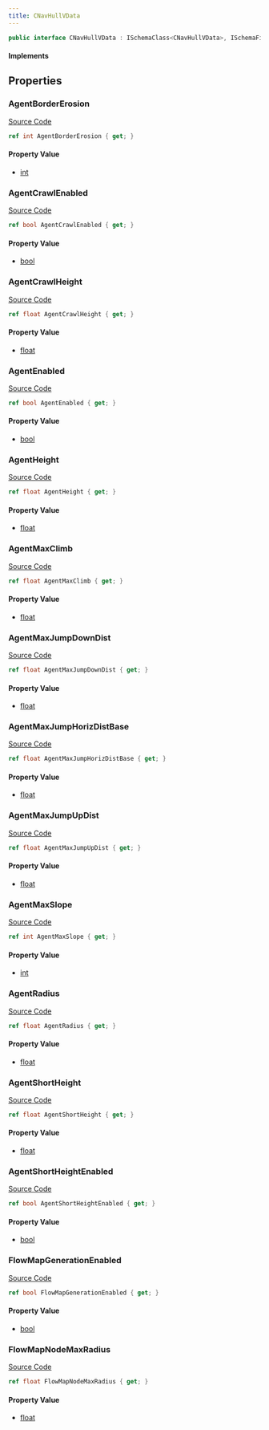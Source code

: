 ```yaml
---
title: CNavHullVData
---
```


```csharp
public interface CNavHullVData : ISchemaClass<CNavHullVData>, ISchemaField, ISchemaClass, INativeHandle
```

#### Implements

## Properties

### AgentBorderErosion

[Source Code](https://github.com/swiftly-solution/swiftlys2/blob/beta/managed/src/SwiftlyS2.Generated/Schemas/Interfaces/CNavHullVData.cs#L40)

```csharp
ref int AgentBorderErosion { get; }
```

#### Property Value

- [int](https://learn.microsoft.com/dotnet/api/system.int32)

### AgentCrawlEnabled

[Source Code](https://github.com/swiftly-solution/swiftlys2/blob/beta/managed/src/SwiftlyS2.Generated/Schemas/Interfaces/CNavHullVData.cs#L26)

```csharp
ref bool AgentCrawlEnabled { get; }
```

#### Property Value

- [bool](https://learn.microsoft.com/dotnet/api/system.boolean)

### AgentCrawlHeight

[Source Code](https://github.com/swiftly-solution/swiftlys2/blob/beta/managed/src/SwiftlyS2.Generated/Schemas/Interfaces/CNavHullVData.cs#L28)

```csharp
ref float AgentCrawlHeight { get; }
```

#### Property Value

- [float](https://learn.microsoft.com/dotnet/api/system.single)

### AgentEnabled

[Source Code](https://github.com/swiftly-solution/swiftlys2/blob/beta/managed/src/SwiftlyS2.Generated/Schemas/Interfaces/CNavHullVData.cs#L16)

```csharp
ref bool AgentEnabled { get; }
```

#### Property Value

- [bool](https://learn.microsoft.com/dotnet/api/system.boolean)

### AgentHeight

[Source Code](https://github.com/swiftly-solution/swiftlys2/blob/beta/managed/src/SwiftlyS2.Generated/Schemas/Interfaces/CNavHullVData.cs#L20)

```csharp
ref float AgentHeight { get; }
```

#### Property Value

- [float](https://learn.microsoft.com/dotnet/api/system.single)

### AgentMaxClimb

[Source Code](https://github.com/swiftly-solution/swiftlys2/blob/beta/managed/src/SwiftlyS2.Generated/Schemas/Interfaces/CNavHullVData.cs#L30)

```csharp
ref float AgentMaxClimb { get; }
```

#### Property Value

- [float](https://learn.microsoft.com/dotnet/api/system.single)

### AgentMaxJumpDownDist

[Source Code](https://github.com/swiftly-solution/swiftlys2/blob/beta/managed/src/SwiftlyS2.Generated/Schemas/Interfaces/CNavHullVData.cs#L34)

```csharp
ref float AgentMaxJumpDownDist { get; }
```

#### Property Value

- [float](https://learn.microsoft.com/dotnet/api/system.single)

### AgentMaxJumpHorizDistBase

[Source Code](https://github.com/swiftly-solution/swiftlys2/blob/beta/managed/src/SwiftlyS2.Generated/Schemas/Interfaces/CNavHullVData.cs#L36)

```csharp
ref float AgentMaxJumpHorizDistBase { get; }
```

#### Property Value

- [float](https://learn.microsoft.com/dotnet/api/system.single)

### AgentMaxJumpUpDist

[Source Code](https://github.com/swiftly-solution/swiftlys2/blob/beta/managed/src/SwiftlyS2.Generated/Schemas/Interfaces/CNavHullVData.cs#L38)

```csharp
ref float AgentMaxJumpUpDist { get; }
```

#### Property Value

- [float](https://learn.microsoft.com/dotnet/api/system.single)

### AgentMaxSlope

[Source Code](https://github.com/swiftly-solution/swiftlys2/blob/beta/managed/src/SwiftlyS2.Generated/Schemas/Interfaces/CNavHullVData.cs#L32)

```csharp
ref int AgentMaxSlope { get; }
```

#### Property Value

- [int](https://learn.microsoft.com/dotnet/api/system.int32)

### AgentRadius

[Source Code](https://github.com/swiftly-solution/swiftlys2/blob/beta/managed/src/SwiftlyS2.Generated/Schemas/Interfaces/CNavHullVData.cs#L18)

```csharp
ref float AgentRadius { get; }
```

#### Property Value

- [float](https://learn.microsoft.com/dotnet/api/system.single)

### AgentShortHeight

[Source Code](https://github.com/swiftly-solution/swiftlys2/blob/beta/managed/src/SwiftlyS2.Generated/Schemas/Interfaces/CNavHullVData.cs#L24)

```csharp
ref float AgentShortHeight { get; }
```

#### Property Value

- [float](https://learn.microsoft.com/dotnet/api/system.single)

### AgentShortHeightEnabled

[Source Code](https://github.com/swiftly-solution/swiftlys2/blob/beta/managed/src/SwiftlyS2.Generated/Schemas/Interfaces/CNavHullVData.cs#L22)

```csharp
ref bool AgentShortHeightEnabled { get; }
```

#### Property Value

- [bool](https://learn.microsoft.com/dotnet/api/system.boolean)

### FlowMapGenerationEnabled

[Source Code](https://github.com/swiftly-solution/swiftlys2/blob/beta/managed/src/SwiftlyS2.Generated/Schemas/Interfaces/CNavHullVData.cs#L42)

```csharp
ref bool FlowMapGenerationEnabled { get; }
```

#### Property Value

- [bool](https://learn.microsoft.com/dotnet/api/system.boolean)

### FlowMapNodeMaxRadius

[Source Code](https://github.com/swiftly-solution/swiftlys2/blob/beta/managed/src/SwiftlyS2.Generated/Schemas/Interfaces/CNavHullVData.cs#L44)

```csharp
ref float FlowMapNodeMaxRadius { get; }
```

#### Property Value

- [float](https://learn.microsoft.com/dotnet/api/system.single)

